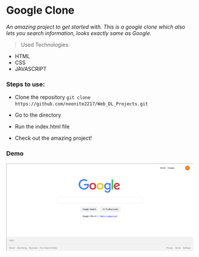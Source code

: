 # Google Clone

*An amazing project to get started with. This is a google clone which also lets you search information, looks exactly same as Google.*


> Used Technologies:
- HTML
- CSS
- JAVASCRIPT



### Steps to use: 

- Clone the repository
`
git clone https://github.com/neonite2217/Web_DL_Projects.git
`

- Go to the directory
- Run the index.html file
- Check out the amazing project!

<h3> Demo </h3>
<img src="https://github.com/neonite2217/Web_DL_Projects/blob/main/Google.com%20Clone/Opera%20Snapshot_2024-05-26_204337_index.html.png"/>


